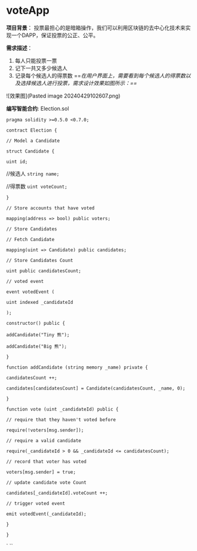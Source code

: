 # voteApp

**项目背景**：
投票最担心的是暗箱操作，我们可以利用区块链的去中心化技术来实现一个DAPP，保证投票的公正、公平。

**需求描述**：
1. 每人只能投票一票
2. 记下一共又多少候选人
3. 记录每个候选人的得票数
==*在用户界面上，需要看到每个候选人的得票数以及选择候选人进行投票，需求设计效果如图所示：==*

![效果图](Pasted image 20240429102607.png) 

**编写智能合约**:
Election.sol

`pragma solidity >=0.5.0 <0.7.0;`

`contract Election {`

`// Model a Candidate`

`struct Candidate {`

`uint id;`

//候选人
`string name;`

//得票数
`uint voteCount;`

`}`

`// Store accounts that have voted`

`mapping(address => bool) public voters;`

`// Store Candidates`

`// Fetch Candidate`

`mapping(uint => Candidate) public candidates;`

`// Store Candidates Count`

`uint public candidatesCount;`

`// voted event`

`event votedEvent (`

`uint indexed _candidateId`

`);`

`constructor() public {`

`addCandidate("Tiny 熊");`

`addCandidate("Big 熊");`

`}`

`function addCandidate (string memory _name) private {`

`candidatesCount ++;`

`candidates[candidatesCount] = Candidate(candidatesCount, _name, 0);`

`}`

`function vote (uint _candidateId) public {`

`// require that they haven't voted before`

`require(!voters[msg.sender]);`

`// require a valid candidate`

`require(_candidateId > 0 && _candidateId <= candidatesCount);`

`// record that voter has voted`

`voters[msg.sender] = true;`

`// update candidate vote Count`

`candidates[_candidateId].voteCount ++;`

`// trigger voted event`

`emit votedEvent(_candidateId);`

`}`

`}`

`
``
